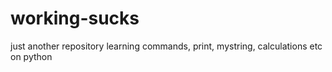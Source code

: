 # working-sucks
just another repository 
learning commands, print, mystring, calculations etc on python 
